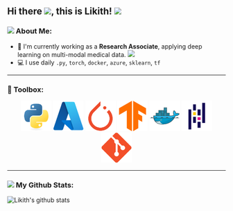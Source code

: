 ## Hi there <img src="https://raw.githubusercontent.com/MartinHeinz/MartinHeinz/master/wave.gif" width="30">, this is Likith! <img src="https://media.giphy.com/media/mGcNjsfWAjY5AEZNw6/giphy.gif" width="50"></h2>

<!-- ![](https://camo.githubusercontent.com/992babdffd8c74a1502de375fbdf7e4d54773242/68747470733a2f2f6d656469612e67697068792e636f6d2f6d656469612f53576f536b4e36447854737a71494b4571762f67697068792e676966) -->

### <img src="https://github.com/TheDudeThatCode/TheDudeThatCode/blob/master/Assets/Developer.gif" width="45"> About Me:
- 🏦 I'm currently working as a **Research Associate**, applying deep learning on multi-modal medical data. 
      <img src="https://media.giphy.com/media/WUlplcMpOCEmTGBtBW/giphy.gif" width="30">
- 💻 I use daily `.py`, `torch`, `docker`, `azure`, `sklearn`, `tf`

---

### 🧰 Toolbox:

<p align="center">
      
<img src="https://github.com/devicons/devicon/blob/master/icons/python/python-original.svg" width="70">
<img src="https://github.com/devicons/devicon/blob/master/icons/azure/azure-original.svg" width="70">
<img src="https://github.com/devicons/devicon/blob/master/icons/pytorch/pytorch-original.svg" width="70"> 
<img src="https://github.com/devicons/devicon/blob/master/icons/tensorflow/tensorflow-original.svg" width="70">
<img src="https://github.com/devicons/devicon/blob/master/icons/docker/docker-original.svg" width="70">
<img src="https://github.com/devicons/devicon/blob/master/icons/pandas/pandas-original.svg" width="70">
<img src="https://github.com/devicons/devicon/blob/master/icons/git/git-original.svg" width="70">
      
</p>

---

### <img src='https://media1.giphy.com/media/du3J3cXyzhj75IOgvA/giphy.gif?cid=ecf05e47x2g034i9pzwtzzsd3xgg2w9nr94t4tflbbgo3008&rid=giphy.gif' width='25'> My Github Stats:
![Likith's github stats](https://github-readme-stats.vercel.app/api?username=likith012&show_icons=true&title_color=ffc857&icon_color=8ac926&text_color=daf7dc&bg_color=151515&hide=issues&count_private=true&include_all_commits=true)


